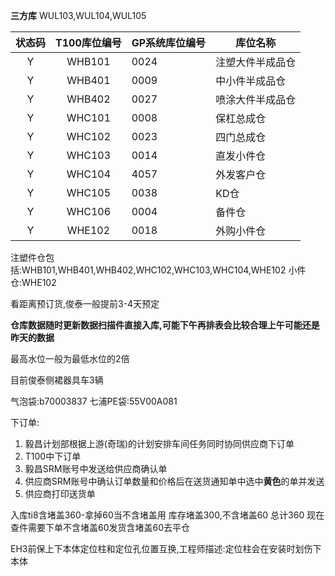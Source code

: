 **三方库**
	WUL103,WUL104,WUL105 
	
| 状态码 | T100库位编号 | GP系统库位编号 | 库位名称 |
|:------:|:------------:| -------------- | -------- |
|   Y    |    WHB101    | 0024               | 注塑大件半成品仓         |
|   Y    |    WHB401    | 0009               | 中小件半成品仓         |
|   Y    |    WHB402    | 0027               | 喷涂大件半成品仓         |
|   Y    |    WHC101    | 0008               | 保杠总成仓         |
|   Y    |    WHC102    | 0023               | 四门总成仓         |
|   Y    |    WHC103    | 0014               | 直发小件仓         |
|   Y    |    WHC104    | 4057               | 外发客户仓         |
|   Y    |    WHC105    | 0038               | KD仓         |
|   Y    |    WHC106    | 0004               | 备件仓         |
|   Y    |    WHE102    | 0018               | 外购小件仓         |

注塑件仓包括:WHB101,WHB401,WHB402,WHC102,WHC103,WHC104,WHE102
  小件仓:WHE102

看距离预订货,俊泰一般提前3-4天预定

**仓库数据随时更新数据扫描件直接入库,可能下午再排表会比较合理上午可能还是昨天的数据**

最高水位一般为最低水位的2倍


目前俊泰侧裙器具车3辆

气泡袋:b70003837
七浦PE袋:55V00A081



下订单:
1. 毅昌计划部根据上游(奇瑞)的计划安排车间任务同时协同供应商下订单
2. T100中下订单
3. 毅昌SRM账号中发送给供应商确认单
4. 供应商SRM账号中确认订单数量和价格后在送货通知单中选中**黄色**的单并发送
5. 供应商打印送货单


入库ti8含堵盖360-拿掉60当不含堵盖用
库存堵盖300,不含堵盖60
总计360
现在查件需要下单不含堵盖60发货含堵盖60去平仓

EH3前保上下本体定位柱和定位孔位置互换,工程师描述:定位柱会在安装时划伤下本体